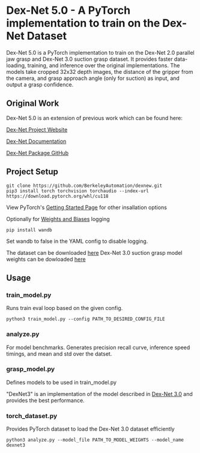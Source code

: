 # Dex-Net 5.0 - A PyTorch implementation to train on the Dex-Net Dataset
Dex-Net 5.0 is a PyTorch implementation to train on the Dex-Net 2.0 parallel jaw grasp and Dex-Net 3.0 suction grasp dataset. It provides faster data-loading, training, and inference over the original implementations. The models take cropped 32x32 depth images, the distance of the gripper from the camera, and grasp approach angle (only for suction) as input, and output a grasp confidence.
## Original Work
Dex-Net 5.0 is an extension of previous work which can be found here:

[Dex-Net Project Website](https://berkeleyautomation.github.io/dex-net/)

[Dex-Net Documentation](https://berkeleyautomation.github.io/dex-net/code.html)

[Dex-Net Package GitHub](https://github.com/BerkeleyAutomation/dex-net)

## Project Setup
```
git clone https://github.com/BerkeleyAutomation/dexnew.git
pip3 install torch torchvision torchaudio --index-url https://download.pytorch.org/whl/cu118
```
View PyTorch's [Getting Started Page](https://pytorch.org/get-started/locally/) for other insallation options

Optionally for [Weights and Biases](https://wandb.ai/site) logging
```
pip install wandb
```
Set wandb to false in the YAML config to disable logging.

The dataset can be downloaded [here](https://drive.google.com/drive/u/1/folders/1-6o1-AlZs-1WWLreMa1mbWnXoeIEi14t)
Dex-Net 3.0 suction grasp model weights can be dowloaded [here](https://drive.google.com/file/d/1dSHhD0lbySvPZGPN8XJbh9aCcJcWVJ1s/view?usp=sharing)

## Usage

### train_model.py

Runs train eval loop based on the given config.

```
python3 train_model.py --config PATH_TO_DESIRED_CONFIG_FILE
```

### analyze.py

For model benchmarks. Generates precision recall curve, inference speed timings, and mean and std over the datset.

### grasp_model.py

Defines models to be used in train_model.py

"DexNet3" is an implementation of the model described in [Dex-Net 3.0](https://arxiv.org/abs/1709.06670) and provides the best performance.

### torch_dataset.py

Provides PyTorch dataset to load the Dex-Net 3.0 dataset efficiently
```
python3 analyze.py --model_file PATH_TO_MODEL_WEIGHTS --model_name dexnet3
```



